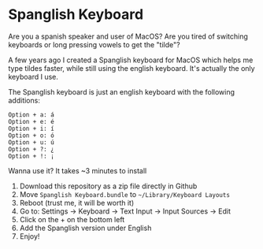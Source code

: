 # Spanglish Keyboard

Are you a spanish speaker and user of MacOS? Are you tired of switching keyboards or long pressing vowels to get the "tilde"?

A few years ago I created a Spanglish keyboard for MacOS which helps me type tildes faster, while still using the english keyboard. It's actually the only keyboard I use.

The Spanglish keyboard is just an english keyboard with the following additions:
```
Option + a: á
Option + e: é
Option + i: í
Option + o: ó
Option + u: ú
Option + ?: ¿
Option + !: ¡
```

Wanna use it? It takes ~3 minutes to install


1. Download this repository as a zip file directly in Github
2. Move `Spanglish Keyboard.bundle` to `~/Library/Keyboard Layouts`
3. Reboot (trust me, it will be worth it)
4. Go to: Settings -> Keyboard -> Text Input -> Input Sources -> Edit
5. Click on the + on the bottom left
6. Add the Spanglish version under English
7. Enjoy!

